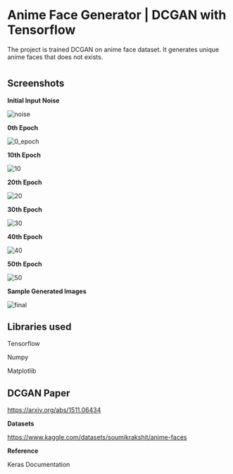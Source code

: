 #                          Anime Face Generator | DCGAN with Tensorflow

The project is trained DCGAN on anime face dataset. 
It generates unique anime faces that does not exists.





#










## Screenshots
**Initial Input Noise**


![noise](https://github.com/Atharva-Shetty/Anime-Face-DCGAN/assets/94366989/b1d91d6c-ff47-4c8e-89cb-f4131867ca92)



**0th Epoch**

![0_epoch](https://github.com/Atharva-Shetty/Anime-Face-DCGAN/assets/94366989/9613f72b-33ae-468f-80d8-c16476a2ca91)


**10th Epoch**

![10](https://github.com/Atharva-Shetty/Anime-Face-DCGAN/assets/94366989/4c835543-dd8b-424e-80e4-d6f3e45f16c1)


**20th Epoch**

![20](https://github.com/Atharva-Shetty/Anime-Face-DCGAN/assets/94366989/f996fbff-3db7-4423-a577-d48139db84bc)


**30th Epoch**

![30](https://github.com/Atharva-Shetty/Anime-Face-DCGAN/assets/94366989/40d8c305-a60c-4fd7-b904-3dcb38c74654)


**40th Epoch**


![40](https://github.com/Atharva-Shetty/Anime-Face-DCGAN/assets/94366989/76bc5d8d-60a9-4cec-9f7e-c21aca3c8a0a)


**50th Epoch**


![50](https://github.com/Atharva-Shetty/Anime-Face-DCGAN/assets/94366989/89f5c58e-8170-4c1a-8447-3d6897c2b144)




**Sample Generated Images**

![final](https://github.com/Atharva-Shetty/Anime-Face-DCGAN/assets/94366989/896e88e8-2c39-4e2e-a2d2-905c3ac528db)




## Libraries used
Tensorflow

Numpy

Matplotlib


## DCGAN Paper
https://arxiv.org/abs/1511.06434




**Datasets**


https://www.kaggle.com/datasets/soumikrakshit/anime-faces



**Reference**

Keras Documentation

